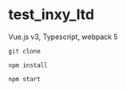 # test_inxy_ltd
Vue.js v3,
Typescript,
webpack 5

```
git clone
```
```
npm install
```
```
npm start
```
